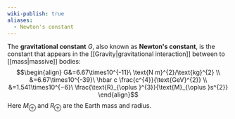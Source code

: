 ```yaml
---
wiki-publish: true
aliases:
  - Newton's constant
---
```

The **gravitational constant** $G$, also known as **Newton's constant**, is the constant that appears in the [[Gravity|gravitational interaction]] between to [[mass|massive]] bodies:
$$\begin{align}
G&=6.67\times10^{-11}\ \text{N m}^{2}/\text{kg}^{2} \\
&=6.67\times10^{-39}\ \hbar c \frac{c^{4}}{\text{GeV}^{2}} \\
&=1.541\times10^{−6}\ \frac{\text{R}_{\oplus }^{3}}{\text{M}_{\oplus }s^{2}} 
\end{align}$$
Here $M_{\oplus}$ and $R_{\oplus}$ are the Earth mass and radius.